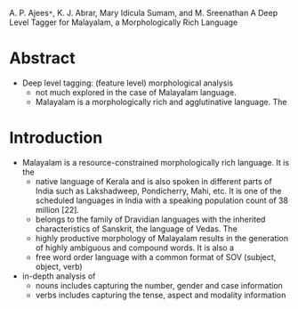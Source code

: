 A. P. Ajees`*`, K. J. Abrar, Mary Idicula Sumam, and M. Sreenathan
A Deep  Level Tagger for Malayalam, a Morphologically Rich Language

# Abstract

* Deep level tagging: (feature level) morphological analysis
  * not much explored in the case of Malayalam language.
  * Malayalam is a morphologically rich and agglutinative language. The

# Introduction

* Malayalam is a resource-constrained morphologically rich language. It is the
  * native language of Kerala and is also spoken in different parts of India
    such as Lakshadweep, Pondicherry, Mahi, etc. It is one of the scheduled
    languages in India with a speaking population count of 38 million [22].
  * belongs to the family of Dravidian languages with the inherited
    characteristics of Sanskrit, the language of Vedas. The
  * highly productive morphology of Malayalam results in the generation of
    highly ambiguous and compound words. It is also a
  * free word order language with a common format of SOV (subject, object, verb)
* in-depth analysis of
  * nouns includes capturing the number, gender and case information
  * verbs includes capturing the tense, aspect and modality information

